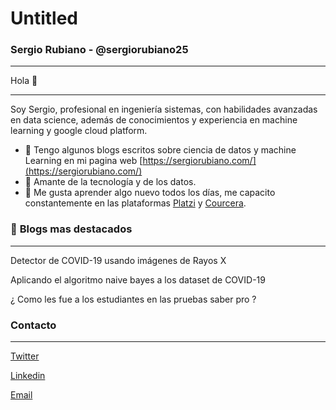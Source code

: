 # Untitled

### Sergio Rubiano - @sergiorubiano25

---

Hola 👋

---

Soy Sergio, profesional en ingeniería sistemas, con habilidades avanzadas en data science, además de conocimientos y experiencia en machine learning y google cloud platform.

- 📝 Tengo algunos blogs escritos sobre ciencia de datos y machine Learning en mi pagina web [https://sergiorubiano.com/](https://sergiorubiano.com/)
- 🤖 Amante de la tecnología y de los datos.
- 🚀 Me gusta aprender algo nuevo todos los días, me capacito constantemente en las plataformas [Platzi](https://platzi.com) y [Courcera](https://www.coursera.org/).

### 🌟 **Blogs mas destacados**

---

Detector de COVID-19 usando imágenes de Rayos X

[](https://sergiorubiano.com/dectector-de-coronavirus-usando-imagenes-rayos-x)

Aplicando el algoritmo naive bayes a los dataset de COVID-19

[](https://sergiorubiano.com/algoritmo-naive-bayes-coronavirus)

¿ Como les fue a los estudiantes en las pruebas saber pro ?

[](https://sergiorubiano.com/analizando-prueba-saber-pro)

### Contacto

---

[Twitter](https://twitter.com/sergiorubiano25)

[Linkedin](https://www.linkedin.com/in/sergio-rubiano-99b7a6186/)

[Email](mailto:sergioandresrubiano25@gmail.com)